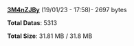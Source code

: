 [**3M4nZJBy**](/data/3M4nZJBy.txt) (19/01/23 - 17:58)- 2697 bytes

**Total Datas**: 5313

**Total Size**: 31.81 MB / 31.8 MB